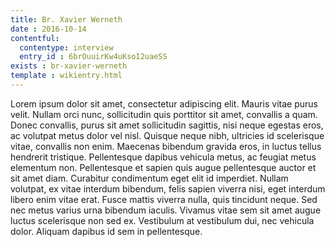 ```yaml
---
title: Br. Xavier Werneth 
date : 2016-10-14
contentful:
  contentype: interview
  entry_id : 6brOuuirKw4uKsoI2uaeSS 
exists : br-xavier-werneth 
template : wikientry.html 
---
```

Lorem ipsum dolor sit amet, consectetur adipiscing elit. Mauris vitae purus velit. Nullam orci nunc, sollicitudin quis porttitor sit amet, convallis a quam. Donec convallis, purus sit amet sollicitudin sagittis, nisi neque egestas eros, ac volutpat metus dolor vel nisl. Quisque neque nibh, ultricies id scelerisque vitae, convallis non enim. Maecenas bibendum gravida eros, in luctus tellus hendrerit tristique. Pellentesque dapibus vehicula metus, ac feugiat metus elementum non. Pellentesque et sapien quis augue pellentesque auctor et sit amet diam. Curabitur condimentum eget elit id imperdiet. Nullam volutpat, ex vitae interdum bibendum, felis sapien viverra nisi, eget interdum libero enim vitae erat. Fusce mattis viverra nulla, quis tincidunt neque. Sed nec metus varius urna bibendum iaculis. Vivamus vitae sem sit amet augue luctus scelerisque non sed ex. Vestibulum at vestibulum dui, nec vehicula dolor. Aliquam dapibus id sem in pellentesque.